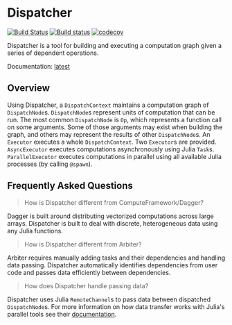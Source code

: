 # Dispatcher

[![Build Status](https://travis-ci.org/invenia/Dispatcher.jl.svg?branch=master)](https://travis-ci.org/invenia/Dispatcher.jl)
[![Build status](https://ci.appveyor.com/api/projects/status/urs1v0cp8shgdq3t/branch/master?svg=true)](https://ci.appveyor.com/project/iamed2/dispatcher-jl/branch/master)
[![codecov](https://codecov.io/gh/invenia/Dispatcher.jl/branch/master/graph/badge.svg)](https://codecov.io/gh/invenia/Dispatcher.jl)

Dispatcher is a tool for building and executing a computation graph given a series of dependent operations.

Documentation: [latest](./docs/)

## Overview

Using Dispatcher, a `DispatchContext` maintains a computation graph of `DispatchNode`s.
`DispatchNode`s represent units of computation that can be run.
The most common `DispatchNode` is `Op`, which represents a function call on some arguments.
Some of those arguments may exist when building the graph, and others may represent the results of other `DispatchNode`s.
An `Executor` executes a whole `DispatchContext`.
Two `Executor`s are provided.
`AsyncExecutor` executes computations asynchronously using Julia `Task`s.
`ParallelExecutor` executes computations in parallel using all available Julia processes (by calling `@spawn`).

## Frequently Asked Questions

> How is Dispatcher different from ComputeFramework/Dagger?

Dagger is built around distributing vectorized computations across large arrays.
Dispatcher is built to deal with discrete, heterogeneous data using any Julia functions.

> How is Dispatcher different from Arbiter?

Arbiter requires manually adding tasks and their dependencies and handling data passing.
Dispatcher automatically identifies dependencies from user code and passes data efficiently between dependencies.

> How does Dispatcher handle passing data?

Dispatcher uses Julia `RemoteChannel`s to pass data between dispatched `DispatchNode`s.
For more information on how data transfer works with Julia's parallel tools see their [documentation](http://docs.julialang.org/en/latest/manual/parallel-computing/).
